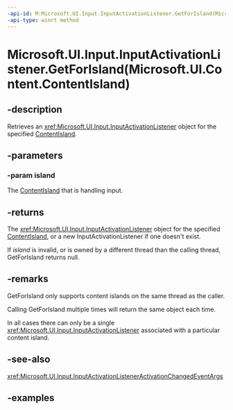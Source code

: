 ```yaml
---
-api-id: M:Microsoft.UI.Input.InputActivationListener.GetForIsland(Microsoft.UI.Content.ContentIsland)
-api-type: winrt method
---
```


# Microsoft.UI.Input.InputActivationListener.GetForIsland(Microsoft.UI.Content.ContentIsland)

<!--
public static Microsoft.UI.Input.InputActivationListener GetForIsland (Microsoft.UI.Content.ContentIsland island);
-->

## -description

Retrieves an <xref:Microsoft.UI.Input.InputActivationListener> object for the specified [ContentIsland](../microsoft.ui.content/contentisland.md).

## -parameters

### -param island

The [ContentIsland](../microsoft.ui.content/contentisland.md) that is handling input.

## -returns

The <xref:Microsoft.UI.Input.InputActivationListener> object for the specified [ContentIsland](../microsoft.ui.content/contentisland.md), or a new InputActivationListener if one doesn't exist.

If *island* is invalid, or is owned by a different thread than the calling thread, GetForIsland returns null.

## -remarks

GetForIsland only supports content islands on the same thread as the caller.

Calling GetForIsland multiple times will return the same object each time.

In all cases there can only be a single <xref:Microsoft.UI.Input.InputActivationListener> associated with a particular content island.

## -see-also

<xref:Microsoft.UI.Input.InputActivationListenerActivationChangedEventArgs>

## -examples
